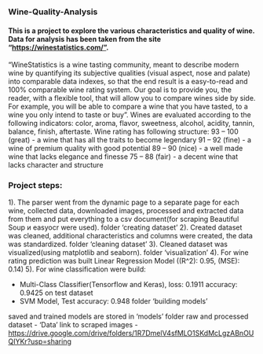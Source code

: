 ### Wine-Quality-Analysis
#### This is a project to explore the various characteristics and quality of wine. Data for analysis has been taken from the site “https://winestatistics.com/”.

“WineStatistics is a wine tasting community, meant to describe modern wine by quantifying its subjective qualities (visual aspect, nose and palate) into comparable data indexes, so that the end result is a easy-to-read and 100% comparable wine rating system.  Our goal is to provide you, the reader, with a flexible tool, that will allow you to compare wines side by side. For example, you will be able to compare a wine that you have tasted, to a wine you only intend to taste or buy”.
Wines are evaluated according to the following indicators:
color, aroma, flavor, sweetness, alcohol, acidity, tannin, balance, finish, aftertaste.
Wine rating has following structure:
93 – 100 (great) - a wine that has all the traits to become legendary
91 – 92 (fine) - a wine of premium quality with good potential
89 – 90 (nice) - a well made wine that lacks elegance and finesse
75 – 88 (fair) - a decent wine that lacks character and structure

### Project steps:
1). The parser went from the dynamic page to a separate page for each wine, collected data, downloaded images, processed and extracted data from them and put everything to a csv document(for scraping Beautiful Soup и easyocr were used).
folder ‘creating dataset’
2). Created dataset was cleaned, additional characteristics and columns were created, the data was standardized.
folder ‘cleaning dataset’
3). Cleaned dataset was visualized(using matplotlib and seaborn).
folder ‘visualization’
4). For wine rating prediction was built Linear Regression Model
((R^2): 0.95, (MSE): 0.14)
5). For wine classification were build:
- Multi-Class Classifier(Tensorflow and Keras), loss: 0.1911 accuracy: 0.9425 on test dataset
- SVM Model, Test accuracy: 0.948
folder ‘building models’

saved and trained models are stored in ‘models’ folder
raw and processed dataset  - ‘Data’
link to scraped images - 
https://drive.google.com/drive/folders/1R7DmelV4sfMLO1SKdMcLgzABnOUQIYKr?usp=sharing
